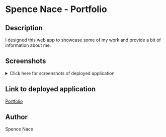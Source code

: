 # Spence Nace - Portfolio
## Description
I designed this web app to showcase some of my work and provide a bit of information about me. 

## Screenshots
<details>
<summary>Click here for screenshots of deployed application</summary>
![placeholder](./Assets/Images/SpenceNaceResume.PNG)
</details>

## Link to deployed application
[Portfolio](https://snace98.github.io/Spence-Nace-Portfolio)

## Author
Spence Nace